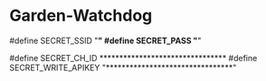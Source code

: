 # Garden-Watchdog


#define SECRET_SSID "********************************"
#define SECRET_PASS "********************************"

#define SECRET_CH_ID ********************************
#define SECRET_WRITE_APIKEY "********************************"

